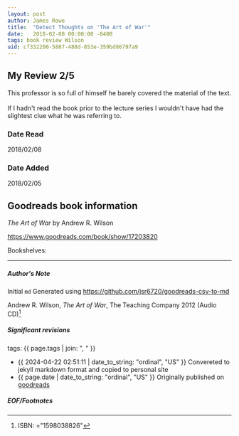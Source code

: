 ```yaml
---
layout: post
author: James Rowe
title:  "Detect Thoughts on 'The Art of War'"
date:   2018-02-08 00:00:00 -0400
tags: book review Wilson 
uid: cf332200-5887-488d-853e-359bd86797a9
---
```


<!-- highly dependent on how you personally use jekyll templates, and how you want this to show up -->
<!-- escape any jekyll keys with double brackets -->

## My Review 2/5

This professor is so full of himself he barely covered the material of the text.<br/><br/>If I hadn't read the book prior to the lecture series I wouldn't have had the slightest clue what he was referring to.

### Date Read
2018/02/08

### Date Added
2018/02/05

## Goodreads book information

*The Art of War* by Andrew R. Wilson

https://www.goodreads.com/book/show/17203820

Bookshelves: 

---

##### Author's Note

Initial `md` Generated using https://github.com/jsr6720/goodreads-csv-to-md

Andrew R. Wilson, *The Art of War*,  The Teaching Company 2012 (Audio CD)[^1]

##### Significant revisions

tags: {{ page.tags | join: ", " }} <!-- todo move this somewhere -->

- {{ 2024-04-22 02:51:11 | date_to_string: "ordinal", "US" }} Convereted to jekyll markdown format and copied to personal site
- {{ page.date | date_to_string: "ordinal", "US" }} Originally published on [goodreads](https://www.goodreads.com)

##### EOF/Footnotes

[^1]: ISBN: ="1598038826"